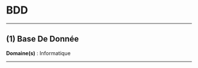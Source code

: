 # BDD

--------------------

## (1) Base De Donnée

**Domaine(s)** : Informatique

--------------------